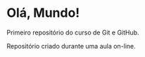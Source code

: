 # Olá, Mundo!
 Primeiro repositório do curso de Git e GitHub.

Repositório criado durante uma aula on-line.